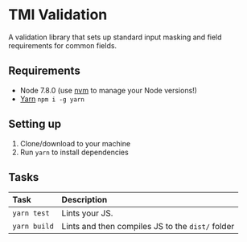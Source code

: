# TMI Validation

A validation library that sets up standard input masking and field requirements for common fields.

## Requirements
- Node 7.8.0 (use [nvm](https://github.com/creationix/nvm) to manage your Node versions!)
- [Yarn](https://yarnpkg.com) `npm i -g yarn`

## Setting up
1. Clone/download to your machine
2. Run `yarn` to install dependencies

## Tasks

| Task         | Description                                      |
|:-------------|:-------------------------------------------------|
| `yarn test`  | Lints your JS.                                   |
| `yarn build` | Lints and then compiles JS to the `dist/` folder |
